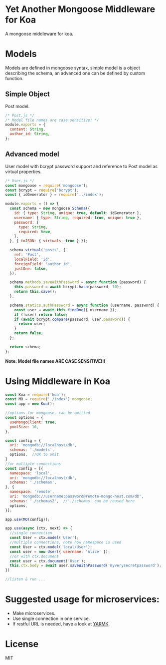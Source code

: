 # Yet Another Mongoose Middleware for Koa

A mongoose middleware for koa.

# Models

Models are defined in mongoose syntax, simple model is a object describing the schema, an advanced one can be defined by custom function.

## Simple Object

Post model.

```js
/* Post.js */
/* Model file names are case sensitive! */
module.exports = {
  content: String,
  author_id: String,
};
```
## Advanced model

User model with bcrypt password support and reference to Post model as virtual properties.

```js
/* User.js */
const mongoose = require('mongoose');
const bcrypt = require('bcrypt');
const { idGenerator } = require('../index');

module.exports = () => {
  const schema = new mongoose.Schema({
    id: { type: String, unique: true, default: idGenerator },
    username: { type: String, required: true, unique: true },
    password: {
      type: String,
      required: true,
    },
  }, { toJSON: { virtuals: true } });

  schema.virtual('posts', {
    ref: 'Post',
    localField: 'id',
    foreignField: 'author_id',
    justOne: false,
  });

  schema.methods.saveWithPassword = async function (password) {
    this.password = await bcrypt.hash(password, 10);
    return this.save();
  };

  schema.statics.authPassword = async function (username, password) {
    const user = await this.findOne({ username });
    if (!user) return false;
    if (await bcrypt.compare(password, user.password)) {
      return user;
    }
    return false;
  };

  return schema;
};
```

**Note: Model file names ARE CASE SENSITIVE!!!**

# Using Middleware in Koa

```js
const Koa = require('koa');
const MO = require('./index').mongoose;
const app = new Koa();

//options for mongoose, can be omitted
const options = {
  useMongoClient: true,
  poolSize: 10,
},

const config = {
  uri: 'mongodb://localhost/db',
  schemas: './models',
  options,  //OK to omit
}
//or multiple connections
const config = [{
  namespace: 'local',
  uri: 'mongodb://localhost/db',
  schemas: './schemas',
}, {
  namespace: 'remote',
  uri: 'mongodb://username:password@remote-mongo-host.com/db',
  schemas: './schemas2',  //'./schemas' can be reused here
  options,
}];

app.use(MO(config));

app.use(async (ctx, next) => {
  //single connection
  const User = ctx.model('User');
  //multiple connections, note how namespace is used
  const User = ctx.model('local/User');
  const user = new User({ username: 'Alice' });
  //or with ctx.document
  const user = ctx.document('User');
  this.ctx.body = await user.saveWithPassword('myverysecretpassword');
})

//listen & run ...
```

# Suggested usage for microservices:

* Make microservices.
* Use single connection in one service.
* If restful URL is needed, have a look at [YARMK](https://github.com/neilzheng/yarmk).

# License

  MIT
